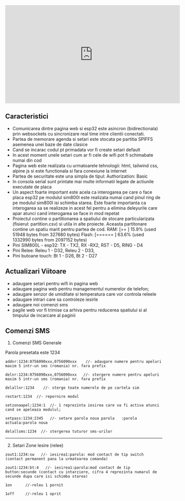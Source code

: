 
<iframe width="560" height="315" src="https://www.youtube.com/embed/S8kBtNYq9mw" title="YouTube video player" frameborder="0" allow="accelerometer; autoplay; clipboard-write; encrypted-media; gyroscope; picture-in-picture" allowfullscreen></iframe>


## Caracteristici 

  - Comunicarea dintre pagina web si esp32 este asincron (bidirectionala) prin websockets cu sincronizare real time intre clientii conectati.
  - Partea de memorare agenda si setari este stocata pe partitia SPIFFS asemenea unei baze de date clasice
  - Cand se incarac codul pt primadata vor fi create setari default
  - In acest moment unele setari cum ar fi cele de wifi pot fi schimabate numai din cod 
  - Pagina web este realizata cu urmatoarele tehnologii: html, tailwind css, alpine js si este functionala si fara conexiune la internet
  - Partea de securitate este una simpla de tipul: Authorization: Basic
  - In consola serial sunt printate mai multe informatii legate de actiunile executate de placa
  - Un aspect foarte important este acela ca interogarea pe care o face placa esp32 
    pe modulul sim800l este realizata numai cand pinul ring de pe modulul sim800l isi schimba starea. Este foarte importanta ca interogarea
    sa se realizeze in acest fel pentru a elimina deleyurile care apar atunci cand interogarea se face in mod repetat
  - Proiectul contine o partitionarea a spatiului de stocare particularizata (fisierul: partition.csv) si utila in alte proiecte.
    Aceasta partitonare contine un spatiu marit pentru partea de cod. 
      RAM:   [==        ]  15.9% (used 51948 bytes from 327680 bytes)
      Flash: [======    ]  63.6% (used 1332990 bytes from 2097152 bytes)
  - Pini SIM800L - esp32: TX - TX2, RX -RX2, RST - D5, RING - D4 
  - Pini Relee: Releu 1 - D32, Releu 2 - D33, 
  - Pini butoane touch: Bt 1 - D26, Bt 2 - D27

## Actualizari Viitoare 



  - adaugare setari pentru wifi in pagina web
  - adaugare  pagina web pentru managementul numerelor de telefon;
  - adaugare senzor de umiditate si temperatura care vor controla releele
  - adaugare intrari care sa controleze iesirle 
  - adaugare noi comenzi sms
  - pagile web vor fi trimise ca arhiva pentru reducerea spatiului si al  timpului de incarcare al paginii

 

## Comenzi SMS



1. Comenzi SMS Generale 

Parola presetata este 1234

```
addnr:1234:0756090xxx,0756090xxx    //- adaugare numere pentru apeluri maxim 5 intr-un sms (romania) nr. fara prefix

delnr:1234:0756090xxx,0756090xxx   //- stergere numere pentru apeluri maxim 5 intr-un sms (romania) nr. fara prefix

delallnr:1234    //- sterge toate numerele de pe cartela sim 

restart:1234  //- repornire modul 

setzonaapel:1234:1  //- 1 reprezinta iesirea care va fi activa atunci cand se apeleaza modulul;

setpass:1234:2345   //- setare parola noua parola   :parola actuala:parola noua

delallsms:1234  //- stergerea tuturor sms-urilor    
```




---------------------

 2. Setari Zone Iesire (relee)

```
zout1:1234:sw   //- iesirea1:parola: mod contact de tip switch (contact permanent pana la urmatoarea comanda)

zout1:1234:bt:4   //- iesirea1:parola:mod contact de tip button:secunde (contact cu intarziere, cifra 4 reprezinta numarul de secunde dupa care isi schimba starea)                                                                                   

1on      //-releu 1 pornit

1off     //-releu 1 oprit
```





 